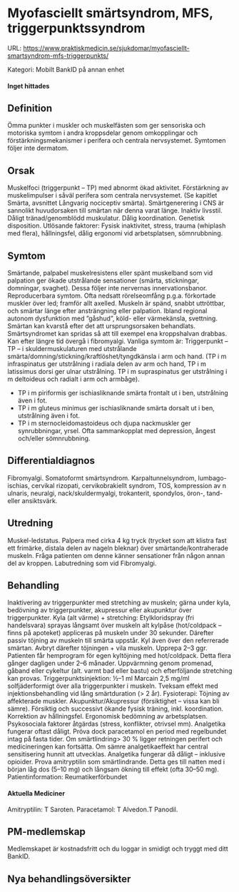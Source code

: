 # Myofasciellt smärtsyndrom, MFS, triggerpunktssyndrom

URL: https://www.praktiskmedicin.se/sjukdomar/myofasciellt-smartsyndrom-mfs-triggerpunkts/



Kategori: Mobilt BankID på annan enhet

#### Inget hittades

## Definition

Ömma punkter i muskler och muskelfästen som ger sensoriska och motoriska symtom i andra kroppsdelar genom omkopplingar och förstärkningsmekanismer i perifera och centrala nervsystemet. Symtomen följer inte dermatom.

## Orsak

Muskelfoci (triggerpunkt – TP) med abnormt ökad aktivitet. Förstärkning av muskelimpulser i såväl perifera som centrala nervsystemet. (Se kapitlet Smärta, avsnittet Långvarig nociceptiv smärta). Smärtgenerering i CNS är sannolikt huvudorsaken till smärtan när denna varat länge. Inaktiv livsstil. Dåligt tränad/genomblödd muskulatur. Dålig koordination. Genetisk disposition.
Utlösande faktorer: Fysisk inaktivitet, stress, trauma (whiplash med flera), hållningsfel, dålig ergonomi vid arbetsplatsen, sömnrubbning.

## Symtom

Smärtande, palpabel muskelresistens eller spänt muskelband som vid palpation ger ökade utstrålande sensationer (smärta, stickningar, domningar, svaghet). Dessa följer inte nervernas innervationsbanor. Reproducerbara symtom. Ofta nedsatt rörelseomfång p.g.a. förkortade muskler över led; framför allt axelled. Muskeln är spänd, snabbt uttröttbar, och smärtar länge efter ansträngning eller palpation. Ibland regional autonom dysfunktion med ”gåshud”, köld- eller värmekänsla, svettning. Smärtan kan kvarstå efter det att ursprungsorsaken behandlats. Smärtsyndromet kan spridas så att till exempel ena kroppshalvan drabbas. Kan efter längre tid övergå i fibromyalgi.
Vanliga symtom är: Triggerpunkt – TP – i skuldermuskulaturen med utstrålande smärta/domning/stickning/kraftlöshet/tyngdkänsla i arm och hand. (TP i m infraspinatus ger utstrålning i radiala delen av arm och hand, TP i m latissimus dorsi ger ulnar utstrålning. TP i m supraspinatus ger utstrålning i m deltoideus och radialt i arm och armbåge).
* TP i m piriformis ger ischiasliknande smärta frontalt ut i ben, utstrålning även i fot.
* TP i m gluteus minimus ger ischiasliknande smärta dorsalt ut i ben, utstrålning även i fot.
* TP i m sternocleidomastoideus och djupa nackmuskler ger synrubbningar, yrsel.
Ofta sammankopplat med depression, ångest och/eller sömnrubbning.

## Differentialdiagnos

Fibromyalgi. Somatoformt smärtsyndrom. Karpaltunnelsyndrom, lumbago-ischias, cervikal rizopati, cervikobrakiellt syndrom, TOS, kompression av n ulnaris, neuralgi, nack/skuldermyalgi, trokanterit, spondylos, öron-, tand- eller ansiktsvärk.

## Utredning

Muskel-ledstatus. Palpera med cirka 4 kg tryck (trycket som att klistra fast ett frimärke, distala delen av nageln bleknar) över smärtande/kontraherade muskeln. Fråga patienten om denne känner sensationer från någon annan del av kroppen.
Labutredning som vid Fibromyalgi.

## Behandling

Inaktivering av triggerpunkter med stretching av muskeln; gärna under kyla, bedövning av triggerpunkter, akupressur eller akupunktur över triggerpunkter.
Kyla (alt värme) + stretching: Etylkloridspray (fri handelsvara) sprayas långsamt över muskeln alt kylpåse (hot/coldpack – finns på apoteket) appliceras på muskeln under 30 sekunder. Därefter passiv töjning av muskeln till smärta uppstår. Kyl även över den referrerade smärtan. Avbryt därefter töjningen + vila muskeln. Upprepa 2–3 ggr. Patienten får hemprogram för egen kyltöjning med hot/coldpack. Detta flera gånger dagligen under 2–6 månader.
Uppvärmning genom promenad, gåband eller cykeltur (alt. varmt bad eller bastu) och efterföljande stretching kan provas.
Triggerpunktsinjektion: ½–1 ml Marcain 2,5 mg/ml solfjäderformigt över alla triggerpunkter i muskeln. Tveksam effekt med injektionsbehandling vid lång smärtduration (> 2 år).
Fysioterapi: Töjning av affekterade muskler. Akupunktur/Akupressur (försiktighet – vissa kan bli sämre). Försiktig och successivt ökande fysisk träning, inkl. koordination. Korrektion av hållningsfel. Ergonomisk bedömning av arbetsplatsen.
Psykosociala faktorer åtgärdas (stress, konflikter, otrivsel mm).
Analgetika fungerar oftast dåligt. Pröva dock paracetamol en period med regelbundet intag på fasta tider. Om smärtlindring> 30 % ligger retningen perifert och medicineringen kan fortsätta. Om sämre analgetikaeffekt har central sensitisering hunnit att utvecklas. Analgetika fungerar då dåligt – inklusive opioider. Prova amitryptilin som smärtlindrande. Detta ges till natten med i början låg dos (5–10 mg) och långsam ökning till effekt (ofta 30–50 mg).
Patientinformation: Reumatikerförbundet

#### Aktuella Mediciner

Amitryptilin: T Saroten.
Paracetamol: T Alvedon.T Panodil.

## PM-medlemskap

Medlemskapet är kostnadsfritt och du loggar in smidigt och tryggt med ditt BankID.

## Nya behandlingsöversikter

